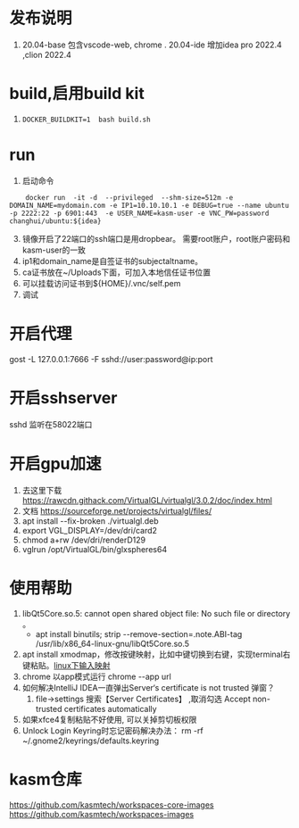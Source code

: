 # 发布说明

1. 20.04-base 包含vscode-web, chrome . 20.04-ide 增加idea pro 2022.4 ,clion 2022.4

# build,启用build kit

1. `DOCKER_BUILDKIT=1  bash build.sh`

# run

1. 启动命令

```shell
	docker run  -it -d  --privileged  --shm-size=512m -e DOMAIN_NAME=mydomain.com -e IP1=10.10.10.1 -e DEBUG=true --name ubuntu -p 2222:22 -p 6901:443  -e USER_NAME=kasm-user -e VNC_PW=password changhui/ubuntu:${idea}	
```

3. 镜像开启了22端口的ssh端口是用dropbear。 需要root账户，root账户密码和kasm-user的一致
4. ip1和domain_name是自签证书的subjectaltname。
5. ca证书放在~/Uploads下面，可加入本地信任证书位置
6. 可以挂载访问证书到${HOME}/.vnc/self.pem
7. 调试

# 开启代理

gost -L 127.0.0.1:7666 -F  sshd://user:password@ip:port

# 开启sshserver

sshd 监听在58022端口

# 开启gpu加速

1. 去这里下载  https://rawcdn.githack.com/VirtualGL/virtualgl/3.0.2/doc/index.html
2. 文档 https://sourceforge.net/projects/virtualgl/files/
3. apt install --fix-broken  ./virtualgl.deb
4. export VGL_DISPLAY=/dev/dri/card2
5. chmod a+rw /dev/dri/renderD129
6. vglrun /opt/VirtualGL/bin/glxspheres64

# 使用帮助

1. libQt5Core.so.5: cannot open shared object file: No such file or directory 。
   * apt install binutils; strip --remove-section=.note.ABI-tag /usr/lib/x86_64-linux-gnu/libQt5Core.so.5
2. apt install xmodmap，修改按键映射，比如中键切换到右键，实现terminal右键粘贴。[linux下输入映射](https://www.cnblogs.com/yinheyi/p/10146900.html)
3. chrome 以app模式运行  chrome --app url
4. 如何解决IntelliJ IDEA一直弹出Server‘s certificate is not trusted 弹窗？
   1. file->settings 搜索【Server Certificates】 ,取消勾选 Accept non-trusted certificates automatically
5. 如果xfce4复制粘贴不好使用, 可以关掉剪切板权限
6. Unlock Login Keyring时忘记密码解决办法：
   rm -rf ~/.gnome2/keyrings/defaults.keyring



# kasm仓库
https://github.com/kasmtech/workspaces-core-images
https://github.com/kasmtech/workspaces-images